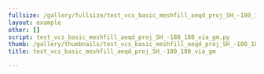 ```yaml
---
fullsize: /gallery/fullsize/test_vcs_basic_meshfill_aeqd_proj_SH_-180_180_via_gm.png
layout: example
other: []
script: test_vcs_basic_meshfill_aeqd_proj_SH_-180_180_via_gm.py
thumb: /gallery/thumbnails/test_vcs_basic_meshfill_aeqd_proj_SH_-180_180_via_gm.png
title: test_vcs_basic_meshfill_aeqd_proj_SH_-180_180_via_gm

---
```

